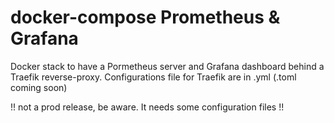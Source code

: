 # docker-compose Prometheus & Grafana
Docker stack to have a Pormetheus server and Grafana dashboard behind a Traefik reverse-proxy. Configurations file for Traefik are in .yml (.toml coming soon)

!! not a prod release, be aware. It needs some configuration files !!
